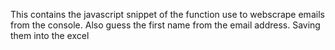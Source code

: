 This contains the javascript snippet of the function use to webscrape emails from the console.
Also guess the first name from the email address.
Saving them into the excel
